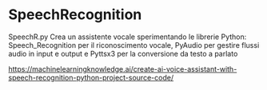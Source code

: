# SpeechRecognition

SpeechR.py Crea un assistente vocale sperimentando le librerie Python: Speech_Recognition per il riconoscimento vocale, PyAudio per gestire flussi audio in input e output e Pyttsx3 per la conversione da testo a parlato

https://machinelearningknowledge.ai/create-ai-voice-assistant-with-speech-recognition-python-project-source-code/
